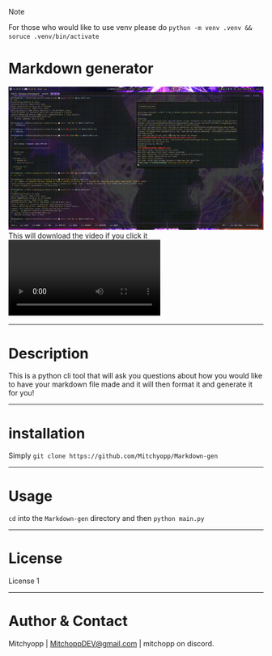 > [!NOTE]
> For those who would like to use venv please do `python -m venv .venv && soruce .venv/bin/activate`

# Markdown generator

![Demo](https://raw.githubusercontent.com/Mitchyopp/Markdown-gen/main/assets/readme.gif)
This will download the video if you click it
![Video download](https://raw.githubusercontent.com/Mitchyopp/Markdown-gen/main/assets/readme.mp4)

---

# Description
This is a python cli tool that will ask you questions about how you would like to have your markdown file made and it will then format it and generate it for you!

---

# installation
Simply `git clone https://github.com/Mitchyopp/Markdown-gen`

---

# Usage
`cd` into the `Markdown-gen` directory and then `python main.py`

---

# License
License 1

---

# Author & Contact
Mitchyopp | MitchoppDEV@gmail.com | mitchopp on discord.
